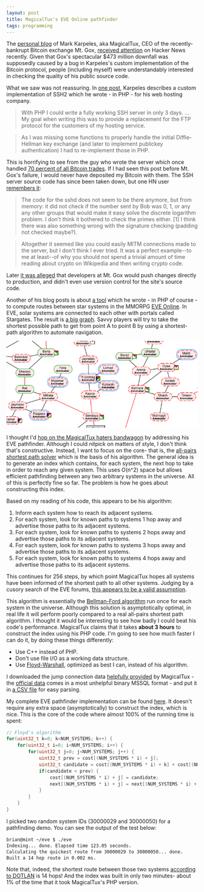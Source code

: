```yaml
---
layout: post
title: MagicalTux's EVE Online pathfinder
tags: programming
---
```


The [personal blog](http://blog.magicaltux.net/) of Mark Karpeles, aka MagicalTux, CEO of the recently-bankrupt Bitcoin exchange Mt. Gox, [received attention](https://news.ycombinator.com/item?id=7295932) on Hacker News recently. Given that Gox's spectacular $473 million downfall was supposedly caused by a bug in Karpeles's custom implementation of the Bitcoin protocol, people (including myself) were understandably interested in checking the quality of his public source code.

What we saw was not reassuring. In [one post](http://blog.magicaltux.net/2010/06/27/php-can-do-anything-what-about-some-ssh/), Karpeles describes a custom implementation of SSH2 which he wrote - in PHP - for his web hosting company. 

> With PHP I could write a fully working SSH server in only 3 days. ... My goal when writing this was to provide a replacement for the FTP protocol for the customers of my hosting service.

> As I was missing some functions to properly handle the initial Diffie-Hellman key exchange (and later to implement publickey authentication) I had to re-implement those in PHP.

This is horrifying to see from the guy who wrote the server which once handled [70 percent of all Bitcoin trades](http://www.wired.com/wiredenterprise/2013/11/mtgox/all/). If I had seen this post before Mt. Gox's failure, I would never have deposited my Bitcoin with them. The SSH server source code has since been taken down, but one HN user [remembers it](https://news.ycombinator.com/item?id=7335178):

> The code for the sshd does not seem to be there anymore, but from memory: it did not check if the number sent by Bob was 0, 1, or any any other groups that would make it easy solve the discrete logarithm problem. I don't think it bothered to check the primes either. [1] I think there was also something wrong with the signature checking (padding not checked maybe?).

> Altogether it seemed like you could easily MITM connections made to the server, but I don't think I ever tried. It was a perfect example--to me at least--of why you should not spend a trivial amount of time reading about crypto on Wikipedia and then writing crypto code.

Later [it was alleged](http://www.wired.com/wiredenterprise/2014/03/bitcoin-exchange/) that developers at Mt. Gox would push changes directly to production, and didn't even use version control for the site's source code.

Another of his blog posts is about [a tool](http://blog.magicaltux.net/2008/11/30/eve-online-pathfinder/) which he wrote - in PHP of course - to compute routes between star systems in the MMORPG [EVE Online](https://en.wikipedia.org/wiki/Eve_Online). In EVE, solar systems are connected to each other with portals called Stargates. The result is [a big graph](http://evemaps.dotlan.net/). Savvy players will try to take the shortest possible path to get from point A to point B by using a shortest-path algorithm to automate navigation.

![Systems map in EVE Online](/images/eve-systems.png)

I thought I'd [hop on the MagicalTux haters bandwagon](https://news.ycombinator.com/item?id=7332391) by addressing his EVE pathfinder. Although I could nitpick on matters of style, I don't think that's constructive. Instead, I want to focus on the core- that is, the [all-pairs shortest path solver](https://en.wikipedia.org/wiki/Shortest_path_problem#All-pairs_shortest_paths) which is the basis of his algorithm. The general idea is to generate an index which contains, for each system, the next hop to take in order to reach any given system. This uses O(n^2) space but allows efficient pathfinding between any two arbitrary systems in the universe. All of this is perfectly fine so far. The problem is how he goes about constructing this index.

Based on my reading of his code, this appears to be his algorithm:

1. Inform each system how to reach its adjacent systems.
2. For each system, look for known paths to systems 1 hop away and advertise those paths to its adjacent systems.
3. For each system, look for known paths to systems 2 hops away and advertise those paths to its adjacent systems.
4. For each system, look for known paths to systems 3 hops away and advertise those paths to its adjacent systems.
5. For each system, look for known paths to systems 4 hops away and advertise those paths to its adjacent systems.

This continues for 256 steps, by which point MagicalTux hopes all systems have been informed of the shortest path to all other systems. Judging by a cusory search of the EVE forums, [this appears to be a valid assumption](http://oldforums.eveonline.com/?a=topic&threadID=1363890). 

This algorithm is essentially the [Bellman-Ford algorithm](https://en.wikipedia.org/wiki/Bellman%E2%80%93Ford_algorithm) run once for each system in the universe. Although this solution is asymptotically optimal, in real life it will perform poorly compared to a real all-pairs shortest path algorithm. I thought it would be interesting to see how badly I could beat his code's performance. MagicalTux claims that it takes **about 3 hours** to construct the index using his PHP code. I'm going to see how much faster I can do it, by doing these things differently:

* Use C++ instead of PHP.
* Don't use file I/O as a working data structure.
* Use [Floyd-Warshall](https://en.wikipedia.org/wiki/Floyd%E2%80%93Warshall_algorithm), optimized as best I can, instead of his algorithm.

I downloaded the jump connection data [helpfully provided](http://files.magicaltux.net/eveonline/) by MagicalTux - the [official data](http://community.eveonline.com/community/fansites/toolkit/) comes in a most unhelpful binary MSSQL format - and put it in [a CSV file](https://gist.github.com/briangordon/8fa812fecccad11e1f17) for easy parsing.

My complete EVE pathfinder implementation can be found [here](https://gist.github.com/briangordon/9330167). It doesn't require any extra space (asymptotically) to construct the index, which is nice. This is the core of the code where almost 100% of the running time is spent:

``` cpp
// Floyd's algorithm
for(uint32_t k=0; k<NUM_SYSTEMS; k++) {
    for(uint32_t i=0; i<NUM_SYSTEMS; i++) {
        for(uint32_t j=0; j<NUM_SYSTEMS; j++) {
            uint32_t prev = cost[(NUM_SYSTEMS * i) + j];
            uint32_t candidate = cost[(NUM_SYSTEMS * i) + k] + cost[(NUM_SYSTEMS * k) + j];
            if(candidate < prev) {
                cost[(NUM_SYSTEMS * i) + j] = candidate;
                next[(NUM_SYSTEMS * i) + j] = next[(NUM_SYSTEMS * i) + k];
            }
        }
    }
}
```

I picked two random system IDs (30000029 and 30000050) for a pathfinding demo. You can see the output of the test below:

    brian@mint ~/eve $ ./eve 
    Indexing... done. Elapsed time 123.05 seconds.
    Calculating the quickest route from 30000029 to 30000050... done.
    Built a 14 hop route in 0.002 ms.

Note that, indeed, the shortest route between those two systems [according to DOTLAN](http://evemaps.dotlan.net/route/Lachailes:Fera) is 14 hops! And the index was built in only two minutes- about 1% of the time that it took MagicalTux's PHP version.